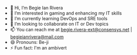 - 👋 Hi, I’m Begie Ian Rivera
- 👀 I’m interested in gaming and enhancing my IT skills
- 🌱 I’m currently learning DevOps and SRE tools
- 💞️ I’m looking to collaborate on IT or Dev topics
- 📫 You can reach me at begie.rivera-ext@consensys.net | begieianrivera@mail.com
- 😄 Pronouns: Be-ji
- ⚡ Fun fact: I'm an ambivert

<!---
begie-consensys/begie-consensys is a ✨ special ✨ repository because its `README.md` (this file) appears on your GitHub profile.
You can click the Preview link to take a look at your changes.
--->
